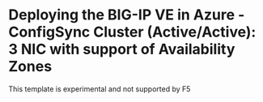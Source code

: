 # Deploying the BIG-IP VE in Azure - ConfigSync Cluster (Active/Active): 3 NIC with support of Availability Zones 

This template is experimental and not supported by F5
